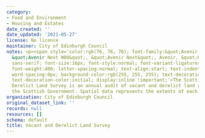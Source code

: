 ```yaml
---
category:
- Food and Environment
- Housing and Estates
date_created: ''
date_updated: '2021-05-27'
license: No licence
maintainer: City of Edinburgh Council
notes: <p><span style='color:rgb(76, 76, 76); font-family:&quot;Avenir Next W01&quot;,
  &quot;Avenir Next W00&quot;, &quot;Avenir Next&quot;, Avenir, &quot;Helvetica Neue&quot;,
  sans-serif; font-size:16px; font-style:normal; font-variant-ligatures:normal; font-variant-caps:normal;
  font-weight:400; letter-spacing:normal; text-align:start; text-indent:0px; text-transform:none;
  word-spacing:0px; background-color:rgb(255, 255, 255); text-decoration-style:initial;
  text-decoration-color:initial; display:inline !important;'>The Scottish Vacant and
  Derelict Land Survey is an annual audit of vacant and derelict land requested by
  the Scottish Government. Spatial data represents the extents of each record.</span></p>
organization: City of Edinburgh Council
original_dataset_link: ''
records: null
resources: []
schema: default
title: Vacant and Derelict Land Survey
---
```

